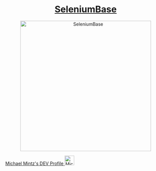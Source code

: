 <!--
**mdmintz/mdmintz** is a ✨ _special_ ✨ repository because its `README.md` (this file) appears on your GitHub profile.

Here are some ideas to get you started:

- 🔭 I’m currently working on ...
- 🌱 I’m currently learning ...
- 👯 I’m looking to collaborate on ...
- 🤔 I’m looking for help with ...
- 💬 Ask me about ...
- 📫 How to reach me: ...
- 😄 Pronouns: ...
- ⚡ Fun fact: ...
-->

<p align="center"><a href="https://github.com/seleniumbase/SeleniumBase/">
  <h1 align="center">SeleniumBase</h1>
  <p align="center"><img align="center" src="https://seleniumbase.io/cdn/img/sbase_logo.png" alt="SeleniumBase" width="410" />
</a></p>
<a href="https://dev.to/mintzworld">
  <span>Michael Mintz's DEV Profile</span>
  <img src="https://d2fltix0v2e0sb.cloudfront.net/dev-badge.svg" alt="Michael Mintz's DEV Profile" height="30" width="30">
</a>
